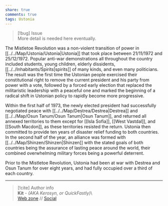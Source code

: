 ```yaml
---  
share: true  
comments: true  
tags: Ustonia  
---  
```

> [!bug] Issue  
> More detail is needed here eventually.  
  
The Mistletoe Revolution was a non-violent transition of power in [[../../Map/Ustonia/Ustonia|Ustonia]] that took place between 21/11/1972 and 25/12/1972. Popular anti-war demonstrations all throughout the country included students, young children, elderly dissidents, [[../../Inhabitants/Spirits|spirits]] of many kinds, and even many politicians. The result was the first time the Ustonian people exercised their constitutional right to remove the current president and his party from power with a vote, followed by a forced early election that replaced the militaristic leadership with a peaceful one and marked the beginning of a radical shift in Ustonian policy to rapidly become more progressive.  
  
Within the first half of 1973, the newly elected president had successfully negotiated peace with [[../../Map/Destrea/Destrea|Destrea]] and [[../../Map/Osun Tanum/Osun Tanum|Osun Tanum]], and returned all annexed territories to them except for [[Isla Sofia]], [[West Vastdal]], and [[South Macdon]], as these territories resisted the return. Ustonia then committed to provide ten years of disaster relief funding to both countries. In the second half of the year, an alliance was formed with [[../../Map/Shinzen/Shinzen|Shinzen]] with the stated goals of both countries being the assurance of lasting peace around the world, their combined overwhelming military forces being a powerful deterrent.  
  
Prior to the Mistletoe Revolution, Ustonia had been at war with Destrea and Osun Tanum for over eight years, and had fully occupied over a third of each country.  
  
-----  
> [!cite] Author info  
> **Kit** - *(AKA Kerosyn, or QuickFastly)*\  
> [Web zone](https://kerosyn.link) // [Social](https://m.tripulse.link/@kit)